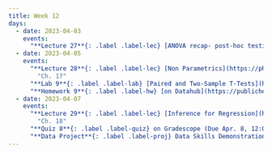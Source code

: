 ```yaml
---
title: Week 12
days:
  - date: 2023-04-03
    events:
      "**Lecture 27**{: .label .label-lec} [ANOVA recap- post-hoc testing](https://ph142-ucb.github.io/sp23/src/post_anova.pdf) ([Recording](https://youtu.be/gu1TO6t2FpI))":
  - date: 2023-04-05
    events:
      "**Lecture 28**{: .label .label-lec} [Non Parametrics](https://ph142-ucb.github.io/sp23/src/non-para.pdf) ([Recording](https://youtu.be/SYD5cHU-OWo))":
        "Ch. 17"
      "**Lab 9**{: .label .label-lab} [Paired and Two-Sample T-Tests](https://publichealth.datahub.berkeley.edu/hub/user-redirect/git-pull?repo=https%3A%2F%2Fgithub.com%2Fph142-ucb%2Fph142-sp23&urlpath=rstudio%2F&branch=main) (Due Apr. 11)":
      "**Homework 9**{: .label .label-hw} [on Datahub](https://publichealth.datahub.berkeley.edu/hub/user-redirect/git-pull?repo=https%3A%2F%2Fgithub.com%2Fph142-ucb%2Fph142-sp23&urlpath=rstudio%2F&branch=main) ([Solutions](https://ph142-ucb.github.io/sp23/src/hw-sol/hw09-sol.pdf))":
  - date: 2023-04-07
    events:
      "**Lecture 29**{: .label .label-lec} [Inference for Regression](https://ph142-ucb.github.io/sp23/src/regression-inference.pdf) ([Recording](https://youtu.be/zR5Tol_Jotw))": 
        "Ch. 18"
      "**Quiz 8**{: .label .label-quiz} on Gradescope (Due Apr. 8, 12:00 PM PST)":
      "**Data Project**{: .label .label-proj} Data Skills Demonstration Part II (Due 10:00 PM PST)":
---
```

